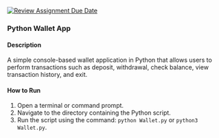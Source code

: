 [![Review Assignment Due Date](https://classroom.github.com/assets/deadline-readme-button-24ddc0f5d75046c5622901739e7c5dd533143b0c8e959d652212380cedb1ea36.svg)](https://classroom.github.com/a/hy8NMZUz)

### Python Wallet App

#### Description
A simple console-based wallet application in Python that allows users to perform transactions such as deposit, withdrawal, check balance, view transaction history, and exit.

#### How to Run
1. Open a terminal or command prompt.
2. Navigate to the directory containing the Python script.
3. Run the script using the command: `python Wallet.py` or `python3 Wallet.py`.
